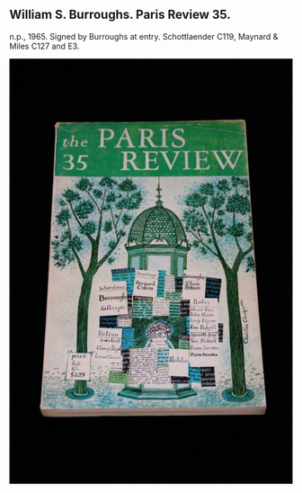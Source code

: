 ## William S. Burroughs. Paris Review 35.

n.p., 1965. Signed by Burroughs at entry. Schottlaender C119, Maynard & Miles C127 and E3.

![Paris Review 35](../assets/images/paris-review-35-1.jpg)
